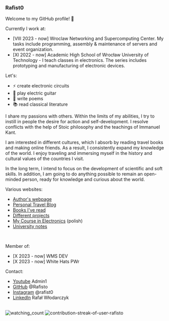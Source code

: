 ### Rafist0

Welcome to my GitHub profile! 👋

Currently I work at: 
- [VIII 2023 - now] Wroclaw Networking and Supercomputing Center. My tasks include programming, assembly & maintenance of servers and event organization.
- [XI 2022 - now] Academic High School of Wrocław University of Technology - I teach classes in electronics. The series includes prototyping and manufacturing of electronic devices.

Let's:
- ⚡ create electronic circuits
- 🎸 play electric guitar
- 📝 write poems 
- 📚 read classical literature

I share my passions with others. Within the limits of my abilities, I try to instill in people the desire for action and self-development. I resolve conflicts with the help of Stoic philosophy and the teachings of Immanuel Kant.

I am interested in different cultures, which I absorb by reading travel books and making online friends. As a result, I consistently expand my knowledge of the world. I enjoy traveling and immersing myself in the history and cultural values of the countries I visit. 

In the long term, I intend to focus on the development of scientific and soft skills. In addition, I am going to do anything possible to remain an open-minded person, ready for knowledge and curious about the world.

Various websites:<br/>
- [Author's webpage](https://rafisto.github.io/)
- [Personal Travel Blog](https://www.rwlodarczyk.pl)
- [Books I've read](./BOOKS.md)
- [Different projects](https://rwlodarczyk.github.io/)
- [My Course in Electronics](https://github.com/ALO-PWr-Elektronika/Classes) (polish)
- [University notes](https://github.com/rafisto/uni)
<br/>

Member of:
- [X 2023 - now] WMS DEV
- [X 2023 - now] White Hats PWr

Contact:
- [Youtube](https://www.youtube.com/channel/UCKfsZesQpYanHjMU5yNcDNA) Admin1
- [GitHub](https://github.com/Rafisto) @Rafisto
- [Instagram](https://www.instagram.com/rafist0/) @rafist0
- [LinkedIn](https://www.linkedin.com/in/rafal-wlodarczyk/) Rafał Włodarczyk
<br/>

<img src="https://komarev.com/ghpvc/?username=Rafisto" alt="watching_count" />

<img src="https://github-readme-streak-stats.herokuapp.com/?user=Rafisto&theme=tokyonight" alt="contribution-streak-of-user-rafisto"/>
